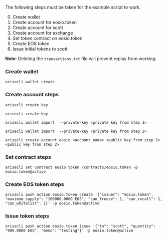 The following steps must be taken for the example script to work.

0. Create wallet
0. Create account for eosio.token
0. Create account for scott
0. Create account for exchange
0. Set token contract on eosio.token
0. Create EOS token
0. Issue initial tokens to scott

**Note**:
Deleting the `transactions.txt` file will prevent replay from working.


### Create wallet
`arisecli wallet create`

### Create account steps
`arisecli create key`

`arisecli create key`

`arisecli wallet import  --private-key <private key from step 1>`

`arisecli wallet import  --private-key <private key from step 2>`

`arisecli create account eosio <account_name> <public key from step 1> <public key from step 2>`

### Set contract steps
`arisecli set contract eosio.token /contracts/eosio.token -p eosio.token@active`

### Create EOS token steps
`arisecli push action eosio.token create '{"issuer": "eosio.token", "maximum_supply": "100000.0000 EOS", "can_freeze": 1, "can_recall": 1, "can_whitelist": 1}' -p eosio.token@active`

### Issue token steps
`arisecli push action eosio.token issue '{"to": "scott", "quantity": "900.0000 EOS", "memo": "testing"}' -p eosio.token@active`

